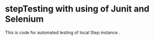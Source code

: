 # stepTesting with using of Junit and Selenium

This is code for automated testing of local Step instance .

#


